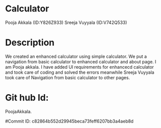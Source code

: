 # Calculator
Pooja Akkala (ID:Y826Z933)
Sreeja Vuyyala (ID:V742Q533)

# Description
We created an enhanced calculator using simple calculator. We put a navigation from basic calculator to enhanced calculator and about page. 
I am Pooja akkala. I have added UI requirements for enhancecd  calculator and took care of coding and solved the errors meanwhile
Sreeja Vuyyala took care of Navigation from basic calculator to other pages.

# Git hub Id: 
PoojaAkkala.

#Commit ID:
c82864b552d29945beca73feff6207bb3a4aeb8d
